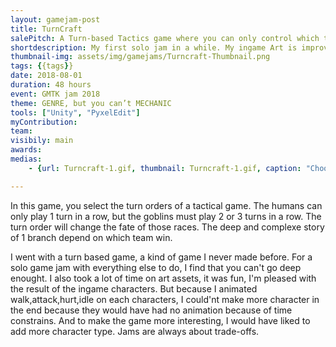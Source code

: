 ```yaml
---
layout: gamejam-post
title: TurnCraft
salePitch: A Turn-based Tactics game where you can only control which team plays when.
shortdescription: My first solo jam in a while. My ingame Art is improving.
thumbnail-img: assets/img/gamejams/Turncraft-Thumbnail.png
tags: {{tags}}
date: 2018-08-01
duration: 48 hours
event: GMTK jam 2018
theme: GENRE, but you can’t MECHANIC
tools: ["Unity", "PyxelEdit"]
myContribution: 
team: 
visibily: main
awards: 
medias: 
    - {url: Turncraft-1.gif, thumbnail: Turncraft-1.gif, caption: "Choosing turns and making it run."}

---
```

In this game, you select the turn orders of a tactical game. The humans can only play 1 turn in a row, but the goblins must play 2 or 3 turns in a row. The turn order will change the fate of those races. The deep and complexe story of 1 branch depend on which team win.

I went with a turn based game, a kind of game I never made before. For a solo game jam with everything else to do, I find that you can't go deep enought. I also took a lot of time on art assets, it was fun, I'm pleased with the result of the ingame characters. But because I animated walk,attack,hurt,idle on each characters, I could'nt make more character in the end because they would have had no animation because of time constrains. And to make the game more interesting, I would have liked to add more character type. Jams are always about trade-offs.